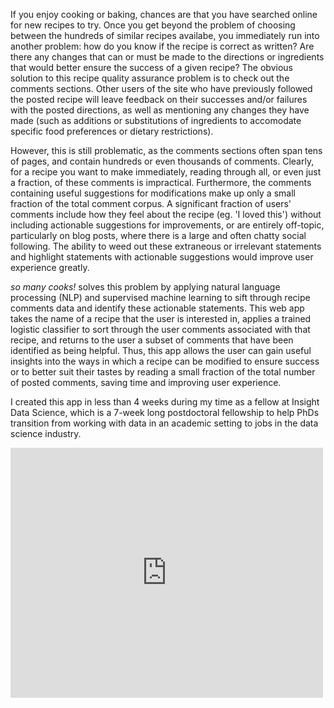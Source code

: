 If you enjoy cooking or baking, chances are that you have searched online for new recipes to try. Once you get beyond the problem of choosing between the hundreds of similar recipes availabe, you immediately run into another problem: how do you know if the recipe is correct as written? Are there any changes that can or must be made to the directions or ingredients that would better ensure the success of a given recipe? The obvious solution to this recipe quality assurance problem is to check out the comments sections. Other users of the site who have previously followed the posted recipe will leave feedback on their successes and/or failures with the posted directions, as well as mentioning any changes they have made (such as additions or substitutions of ingredients to accomodate specific food preferences or dietary restrictions). 

However, this is still problematic, as the comments sections often span tens of pages, and contain hundreds or even thousands of comments. Clearly, for a recipe you want to make immediately, reading through all, or even just a fraction, of these comments is impractical. Furthermore, the comments containing useful suggestions for modifications make up only a small fraction of the total comment corpus. A significant fraction of users' comments include how they feel about the recipe (eg. 'I loved this') without including actionable suggestions for improvements, or are entirely off-topic, particularly on blog posts, where there is a large and often chatty social following. The ability to weed out these extraneous or irrelevant statements and highlight statements with actionable suggestions would improve user experience greatly. 

_so many cooks!_ solves this problem by applying natural language processing (NLP) and supervised machine learning to sift through recipe comments data and identify these actionable statements. This web app takes the name of a recipe that the user is interested in, applies a trained logistic classifier to sort through the user comments associated with that recipe, and returns to the user a subset of comments that have been identified as being helpful. Thus, this app allows the user can gain useful insights into the ways in which a recipe can be modified to ensure success or to better suit their tastes by reading a small fraction of the total number of posted comments, saving time and improving user experience. 

I created this app in less than 4 weeks during my time as a fellow at Insight Data Science, which is a 7-week long postdoctoral fellowship to help PhDs transition from working with data in an academic setting to jobs in the data science industry.  


<iframe src="https://docs.google.com/presentation/d/194ih3BROWHAtlbd4hSPSBXGwHPd9AlH8J0U72AJhC4E/embed?start=false&loop=false&delayms=3000" frameborder="0" width="500" height="400" allowfullscreen="true" mozallowfullscreen="true" webkitallowfullscreen="true"></iframe>